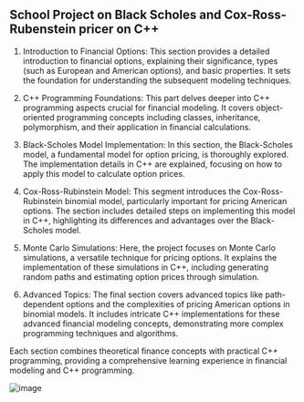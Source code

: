 ## School Project on Black Scholes and Cox-Ross-Rubenstein pricer on C++

1) Introduction to Financial Options: This section provides a detailed introduction to financial options, explaining their significance, types (such as European and American options), and basic properties. It sets the foundation for understanding the subsequent modeling techniques.

2) C++ Programming Foundations: This part delves deeper into C++ programming aspects crucial for financial modeling. It covers object-oriented programming concepts including classes, inheritance, polymorphism, and their application in financial calculations.

3) Black-Scholes Model Implementation: In this section, the Black-Scholes model, a fundamental model for option pricing, is thoroughly explored. The implementation details in C++ are explained, focusing on how to apply this model to calculate option prices.

4) Cox-Ross-Rubinstein Model: This segment introduces the Cox-Ross-Rubinstein binomial model, particularly important for pricing American options. The section includes detailed steps on implementing this model in C++, highlighting its differences and advantages over the Black-Scholes model.

5) Monte Carlo Simulations: Here, the project focuses on Monte Carlo simulations, a versatile technique for pricing options. It explains the implementation of these simulations in C++, including generating random paths and estimating option prices through simulation.

6) Advanced Topics: The final section covers advanced topics like path-dependent options and the complexities of pricing American options in binomial models. It includes intricate C++ implementations for these advanced financial modeling concepts, demonstrating more complex programming techniques and algorithms.

Each section combines theoretical finance concepts with practical C++ programming, providing a comprehensive learning experience in financial modeling and C++ programming.

![image](https://github.com/chenenen13/Option-Pricing-Black-Scholes-CRR/assets/122288399/d4ee3143-3292-4593-83a1-02f7599b9ed0)
